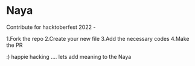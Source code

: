 # Naya
Contribute for hacktoberfest 2022 -

1.Fork the repo 
2.Create your new file 
3.Add the necessary codes 
4.Make the PR

:) happie hacking .... lets add meaning to the Naya
